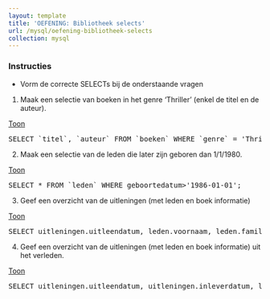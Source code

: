 ```yaml
---
layout: template
title: 'OEFENING: Bibliotheek selects'
url: /mysql/oefening-bibliotheek-selects
collection: mysql
---
```

<div class="highlight">
    <h3>Instructies</h3>
    <ul>
        <li>Vorm de correcte SELECTs bij de onderstaande vragen</li>
    </ul>
</div>

1) Maak een selectie van boeken in het genre ‘Thriller’ (enkel de titel en de auteur).

<div class="shadow result show-hide">
<div class="toggle"><a href="#">Toon</a></div>
<pre class="show-hide-content">
SELECT `titel`, `auteur` FROM `boeken` WHERE `genre` = 'Thriller';
</pre>
</div>

2) Maak een selectie van de leden die later zijn geboren dan 1/1/1980.

<div class="shadow result show-hide">
<div class="toggle"><a href="#">Toon</a></div>
<pre class="show-hide-content">
SELECT * FROM `leden` WHERE geboortedatum>'1986-01-01';
</pre>
</div>

3) Geef een overzicht van de uitleningen (met leden en boek informatie)


<div class="shadow result show-hide">
<div class="toggle"><a href="#">Toon</a></div>
<pre class="show-hide-content">
SELECT uitleningen.uitleendatum, leden.voornaam, leden.familienaam, boeken.titel, boeken.auteur FROM `uitleningen`, leden, boeken WHERE uitleningen.ledennummer=leden.ledennummer AND uitleningen.boeknummer=boeken.boeknummer;
</pre>
</div>

4) Geef een overzicht van de uitleningen (met leden en boek informatie) uit het verleden.


<div class="shadow result show-hide">
<div class="toggle"><a href="#">Toon</a></div>
<pre class="show-hide-content">
SELECT uitleningen.uitleendatum, uitleningen.inleverdatum, leden.voornaam, leden.familienaam, boeken.titel, boeken.auteur FROM `uitleningen`, leden, boeken WHERE uitleningen.ledennummer=leden.ledennummer AND uitleningen.boeknummer=boeken.boeknummer AND uitleningen.inleverdatum < '2022-11-15';
</pre>
</div>